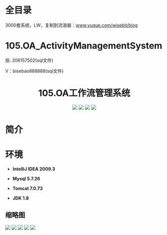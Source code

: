 # 全目录

3000套系统，LW，复制到流浪器：www.yuque.com/wisebit/blog

# 105.OA_ActivityManagementSystem

<p>抠: 206157502(sql文件)</p>
<p>V：bisebao888888(sql文件)</p>

<p><h1 align="center">105.OA工作流管理系统</h1></p>


<p align="center">
	<img src="https://img.shields.io/badge/jdk-1.8-orange.svg"/>
    <img src="https://img.shields.io/badge/spring-5.x-lightgrey.svg"/>
    <img src="https://img.shields.io/badge/springmvc-3.x-blue.svg"/>
    <img src="https://img.shields.io/badge/mybatis-3.x-yellow.svg"/>
</p>

# 简介



# 环境

- <b>IntelliJ IDEA 2009.3</b>

- <b>Mysql 5.7.26</b>

- <b>Tomcat 7.0.73</b>

- <b>JDK 1.8</b>




## 缩略图

![](https://bitwise.oss-cn-heyuan.aliyuncs.com/2024/9/10/bb0292c7-c903-4fc6-acb4-fa4e62e58dab.png)
![](https://bitwise.oss-cn-heyuan.aliyuncs.com/2024/9/10/ca8d7871-f709-448a-a29a-0c5ef939b222.png)
![](https://bitwise.oss-cn-heyuan.aliyuncs.com/2024/9/10/e8903a89-7923-425d-90a0-9e1789665f5f.png)
![](https://bitwise.oss-cn-heyuan.aliyuncs.com/2024/9/10/88d0ef92-635d-4583-b249-fa68a2db5f3f.png)
![](https://bitwise.oss-cn-heyuan.aliyuncs.com/2024/9/10/52e65da7-b28e-4379-9bf0-9d6dd9393a48.png)


